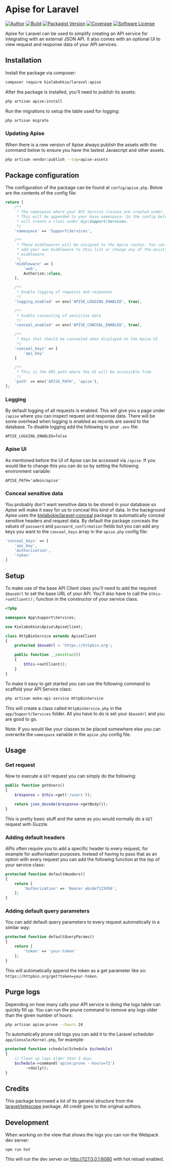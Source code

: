# Apise for Laravel

[![Author](http://img.shields.io/badge/by-@kielabokkie-lightgrey.svg?style=flat-square)](https://twitter.com/kielabokkie)
[![Build](https://img.shields.io/github/workflow/status/kielabokkie/laravel-apise/run-tests/master?logo=github&style=flat-square)](https://github.com/kielabokkie/laravel-apise/actions)
[![Packagist Version](https://img.shields.io/packagist/v/kielabokkie/laravel-apise.svg?style=flat-square)](https://packagist.org/packages/kielabokkie/laravel-apise)
[![Coverage](https://img.shields.io/coveralls/github/kielabokkie/laravel-apise?style=flat-square)](https://coveralls.io/github/kielabokkie/laravel-apise)
[![Software License](https://img.shields.io/badge/license-MIT-brightgreen.svg?style=flat-square)](LICENSE.md)

Apise for Laravel can be used to simplify creating an API service for integrating with an external JSON API. It also comes with an optional UI to view request and response data of your API services.

## Installation

Install the package via composer:

```bash
composer require kielabokkie/laravel-apise
```

After the package is installed, you'll need to publish its assets:

```bash
php artisan apise:install
```

Run the migrations to setup the table used for logging:

```bash
php artisan migrate
```

### Updating Apise

When there is a new version of Apise always publish the assets with the command below to ensure you have the lastest Javascript and other assets.

```bash
php artisan vendor:publish --tag=apise-assets
```

## Package configuration

The configuration of the package can be found at `config/apise.php`. Below are the contents of the config file:

```php
return [
    /**
     * The namespace where your API Service classes are created under.
     * This will be appended to your base namespace. So the config below
     * will create a class under App\Support\Services.
     */
    'namespace' => 'Support\Services',

    /**
     * These middlewares will be assigned to the Apise routes. You can
     * add your own middleware to this list or change any of the existing
     * middleware.
     */
    'middleware' => [
        'web',
        Authorize::class,
    ],

    /**
     * Enable logging of requests and responses
     */
    'logging_enabled' => env('APISE_LOGGING_ENABLED', true),

    /**
     * Enable concealing of sensitive data
     */
    'conceal_enabled' => env('APISE_CONCEAL_ENABLED', true),

    /**
     * Keys that should be concealed when displayed on the Apise UI
     */
    'conceal_keys' => [
        'api_key'
    ]

    /**
     * This is the URI path where the UI will be accessible from
     */
    'path' => env('APISE_PATH', 'apise'),
];
```

### Logging

By default logging of all requests is enabled. This will give you a page under `/apise` where you can inspect request and response data. There will be some overhead when logging is enabled as records are saved to the database. To disable logging add the following to your `.env` file:

```
APISE_LOGGING_ENABLED=false
```

### Apise UI

As mentioned before the UI of Apise can be accessed via `/apise`. If you would like to change this you can do so by setting the following environment variable:

```
APISE_PATH='admin/apise'
```

### Conceal sensitive data

You probably don't want sensitive data to be stored in your database so Apise will make it easy for us to conceal this kind of data. In the background Apise uses the [kielabokie/laravel-conceal](https://github.com/kielabokkie/laravel-conceal) package to automatically conceal sensitive headers and request data. By default the package conceals the values of `password` and `password_confirmation` fields but you can add any keys you want to the `conceal_keys` array in the `apise.php` config file:

```php
'conceal_keys' => [
    'api_key',
    'Authorization',
    'token'
]
```

## Setup

To make use of the base API Client class you'll need to add the required `$baseUrl` to set the base URL of your API. You'll also have to call the `$this->setClient();` function in the constructor of your service class.

```php
<?php

namespace App\Support\Services;

use Kielabokkie\Apise\ApiseClient;

class HttpBinService extends ApiseClient
{
    protected $baseUrl = 'https://httpbin.org';

    public function __construct()
    {
        $this->setClient();
    }
}
```

To make it easy to get started you can use the following command to scaffold your API Service class:

```bash
php artisan make:api-service HttpBinService
```

This will create a class called `HttpBinService.php` in the `app/Support/Services` folder. All you have to do is set your `$baseUrl` and you are good to go.

Note: If you would like your classes to be placed somewhere else you can overwrite the `namespace` variable in the `apise.php` config file.

## Usage

### Get request

Now to execute a `GET` request you can simply do the following:

```php
public function getUsers()
{
    $response = $this->get('/users'));

    return json_decode($response->getBody());
}
```

This is pretty basic stuff and the same as you would normally do a `GET` request with Guzzle.

### Adding default headers

APIs often require you to add a specific header to every request, for example for authorisation purposes. Instead of having to pass that as an option with every request you can add the following function at the top of your service class:

```php
protected function defaultHeaders()
{
    return [
        'Authorization' => 'Bearer abcdef123456',
    ];
}
```

### Adding default query parameters

You can add default query parameters to every request automatically in a similar way:

```php
protected function defaultQueryParams()
{
    return [
        'token' => 'your-token'
    ];
}
```

This will automatically append the token as a get parameter like so: `https://httpbin.org/get?token=your-token`.

## Purge logs

Depending on how many calls your API service is doing the logs table can quickly fill up. You can run the prune command to remove any logs older than the given number of hours:

```bash
php artisan apise:prune --hours 24
```

To automatically prune old logs you can add it to the Laravel scheduler `app/Console/Kernel.php`, for example:

```php
protected function schedule(Schedule $schedule)
{
    // Clean up logs older than 3 days
    $schedule->command('apise:prune --hours=72')
         ->daily();
}
```

## Credits

This package borrowed a lot of its general structure from the [laravel/telescope](https://github.com/laravel/telescope) package. All credit goes to the original authors.

## Development

When working on the view that shows the logs you can run the Webpack dev server:

```
npm run hot
```

This will run the dev server on http://127.0.0.1:8080 with hot reload enabled.
